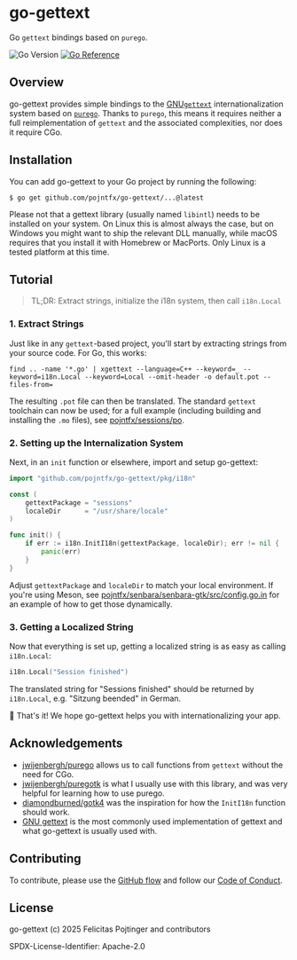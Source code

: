 # go-gettext

Go `gettext` bindings based on `purego`.

![Go Version](https://img.shields.io/badge/go%20version-%3E=1.25-61CFDD.svg)
[![Go Reference](https://pkg.go.dev/badge/github.com/pojntfx/go-gettext.svg)](https://pkg.go.dev/github.com/pojntfx/go-gettext)

## Overview

go-gettext provides simple bindings to the [GNU`gettext`](https://en.wikipedia.org/wiki/Gettext) internationalization system based on [`purego`](https://github.com/ebitengine/purego). Thanks to `purego`, this means it requires neither a full reimplementation of `gettext` and the associated complexities, nor does it require CGo.

## Installation

You can add go-gettext to your Go project by running the following:

```shell
$ go get github.com/pojntfx/go-gettext/...@latest
```

Please not that a gettext library (usually named `libintl`) needs to be installed on your system. On Linux this is almost always the case, but on Windows you might want to ship the relevant DLL manually, while macOS requires that you install it with Homebrew or MacPorts. Only Linux is a tested platform at this time.

## Tutorial

> TL;DR: Extract strings, initialize the i18n system, then call `i18n.Local`

### 1. Extract Strings

Just like in any `gettext`-based project, you'll start by extracting strings from your source code. For Go, this works:

```shell
find .. -name '*.go' | xgettext --language=C++ --keyword=_ --keyword=i18n.Local --keyword=Local --omit-header -o default.pot --files-from=
```

The resulting `.pot` file can then be translated. The standard `gettext` toolchain can now be used; for a full example (including building and installing the `.mo` files), see [pojntfx/sessions/po](https://github.com/pojntfx/sessions/tree/main/po).

### 2. Setting up the Internalization System

Next, in an `init` function or elsewhere, import and setup go-gettext:

```go
import "github.com/pojntfx/go-gettext/pkg/i18n"

const (
	gettextPackage = "sessions"
	localeDir      = "/usr/share/locale"
)

func init() {
	if err := i18n.InitI18n(gettextPackage, localeDir); err != nil {
		panic(err)
	}
}
```

Adjust `gettextPackage` and `localeDir` to match your local environment. If you're using Meson, see [pojntfx/senbara/senbara-gtk/src/config.go.in](https://github.com/pojntfx/senbara/blob/981fb805eab9c91c56985c92c62dbf4835178c90/senbara-gtk/src/config.go.in) for an example of how to get those dynamically.

### 3. Getting a Localized String

Now that everything is set up, getting a localized string is as easy as calling `i18n.Local`:

```go
i18n.Local("Session finished")
```

The translated string for "Sessions finished" should be returned by `i18n.Local`, e.g. "Sitzung beended" in German.

🚀 That's it! We hope go-gettext helps you with internationalizing your app.

## Acknowledgements

- [jwijenbergh/purego](https://github.com/jwijenbergh/purego) allows us to call functions from `gettext` without the need for CGo.
- [jwijenbergh/puregotk](https://github.com/jwijenbergh/puregotk) is what I usually use with this library, and was very helpful for learning how to use purego.
- [diamondburned/gotk4](https://github.com/diamondburned/gotk4) was the inspiration for how the `InitI18n` function should work.
- [GNU gettext](https://en.wikipedia.org/wiki/Gettext) is the most commonly used implementation of gettext and what go-gettext is usually used with.

## Contributing

To contribute, please use the [GitHub flow](https://guides.github.com/introduction/flow/) and follow our [Code of Conduct](./CODE_OF_CONDUCT.md).

## License

go-gettext (c) 2025 Felicitas Pojtinger and contributors

SPDX-License-Identifier: Apache-2.0

